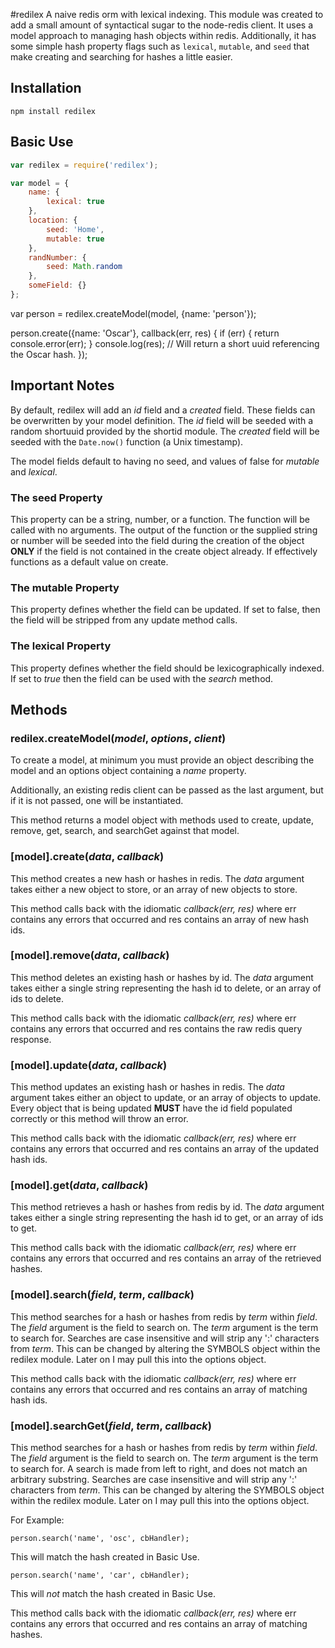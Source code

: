 #redilex
A naive redis orm with lexical indexing. This module was created to add a small amount of syntactical sugar to the node-redis client. It uses a model approach to managing hash objects within redis. Additionally, it has some simple hash property flags such as ```lexical```, ```mutable```, and ```seed``` that make creating and searching for hashes a little easier.

## Installation

    npm install redilex

## Basic Use

```js
var redilex = require('redilex');

var model = {
    name: {
        lexical: true
    },
    location: {
        seed: 'Home',
        mutable: true
    },
    randNumber: {
        seed: Math.random
    },
    someField: {}
};
```

var person = redilex.createModel(model, {name: 'person'});

person.create({name: 'Oscar'}, callback(err, res) {
    if (err) { return console.error(err); }
    console.log(res); // Will return a short uuid referencing the Oscar hash.
});

## Important Notes
By default, redilex will add an *id* field and a *created* field. These fields can be overwritten by your model definition. The *id* field will be seeded with a random shortuuid provided by the shortid module. The *created* field will be seeded with the ```Date.now()``` function (a Unix timestamp).

The model fields default to having no seed, and values of false for *mutable* and *lexical*.

### The **seed** Property
This property can be a string, number, or a function. The function will be called with no arguments. The output of the function or the supplied string or number will be seeded into the field during the creation of the object **ONLY** if the field is not contained in the create object already. If effectively functions as a default value on create.

### The **mutable** Property
This property defines whether the field can be updated. If set to false, then the field will be stripped from any update method calls.

### The **lexical** Property
This property defines whether the field should be lexicographically indexed. If set to *true* then the field can be used with the *search* method.

## Methods

### **redilex.createModel**(*model*, *options*, *client*)
To create a model, at minimum you must provide an object describing the model and an options object containing a *name* property.

Additionally, an existing redis client can be passed as the last argument, but if it is not passed, one will be instantiated.

This method returns a model object with methods used to create, update, remove, get, search, and searchGet against that model.

### [model].**create**(*data*, *callback*)
This method creates a new hash or hashes in redis. The *data* argument takes either a new object to store, or an array of new objects to store.

This method calls back with the idiomatic *callback(err, res)* where err contains any errors that occurred and res contains an array of new hash ids.

### [model].**remove**(*data*, *callback*)
This method deletes an existing hash or hashes by id. The *data* argument takes either a single string representing the hash id to delete, or an array of ids to delete.

This method calls back with the idiomatic *callback(err, res)* where err contains any errors that occurred and res contains the raw redis query response.

### [model].**update**(*data*, *callback*)
This method updates an existing hash or hashes in redis. The *data* argument takes either an object to update, or an array of objects to update. Every object that is being updated **MUST** have the id field populated correctly or this method will throw an error.

This method calls back with the idiomatic *callback(err, res)* where err contains any errors that occurred and res contains an array of the updated hash ids.

### [model].**get**(*data*, *callback*)
This method retrieves a hash or hashes from redis by id. The *data* argument takes either a single string representing the hash id to get, or an array of ids to get.

This method calls back with the idiomatic *callback(err, res)* where err contains any errors that occurred and res contains an array of the retrieved hashes.

### [model].**search**(*field*, *term*, *callback*)
This method searches for a hash or hashes from redis by *term* within *field*. The *field* argument is the field to search on. The *term* argument is the term to search for. Searches are case insensitive and will strip any ':' characters from *term*. This can be changed by altering the SYMBOLS object within the redilex module. Later on I may pull this into the options object.

This method calls back with the idiomatic *callback(err, res)* where err contains any errors that occurred and res contains an array of matching hash ids.

### [model].**searchGet**(*field*, *term*, *callback*)
This method searches for a hash or hashes from redis by *term* within *field*. The *field* argument is the field to search on. The *term* argument is the term to search for. A search is made from left to right, and does not match an arbitrary substring. Searches are case insensitive and will strip any ':' characters from *term*. This can be changed by altering the SYMBOLS object within the redilex module. Later on I may pull this into the options object.

For Example:

    person.search('name', 'osc', cbHandler);

This will match the hash created in Basic Use.

    person.search('name', 'car', cbHandler);

This will *not* match the hash created in Basic Use.

This method calls back with the idiomatic *callback(err, res)* where err contains any errors that occurred and res contains an array of matching hashes.
